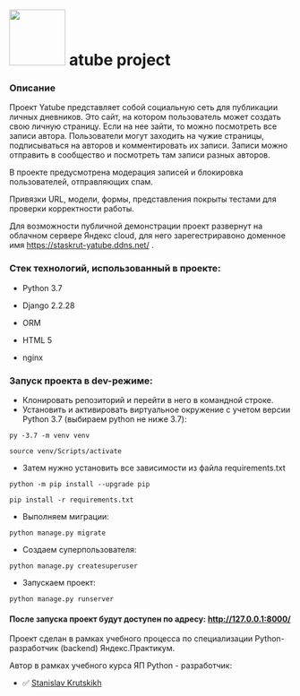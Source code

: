 # <img src="https://github.com/StasKrut/hw05_final/blob/master/yatube/static/img/logo.png" width="100"> atube project


### Описание
Проект Yatube представляет собой социальную сеть для публикации личных дневников. Это сайт, на котором пользователь может создать свою личную страницу. Если на нее зайти, то можно посмотреть все записи автора. Пользователи могут заходить на чужие страницы, подписываться на авторов и комментировать их записи. 
Записи можно отправить в сообщество и посмотреть там записи разных авторов.

В проекте предусмотрена модерация записей и блокировка пользователей, отправляющих спам.

Привязки URL, модели, формы, представления покрыты тестами для проверки корректности работы.

Для возможности публичной демонстрации проект развернут на облачном сервере Яндекс cloud, для него зарегестриравоно доменное имя https://staskrut-yatube.ddns.net/ .

### Стек технологий, использованный в проекте:

- Python 3.7

- Django 2.2.28

- ORM

- HTML 5

 - nginx

### Запуск проекта в dev-режиме:

- Клонировать репозиторий и перейти в него в командной строке.
- Установить и активировать виртуальное окружение c учетом версии Python 3.7 (выбираем python не ниже 3.7):

```py -3.7 -m venv venv```

```source venv/Scripts/activate```
- Затем нужно установить все зависимости из файла requirements.txt

```python -m pip install --upgrade pip```

```pip install -r requirements.txt```
- Выполняем миграции:

```python manage.py migrate```
- Создаем суперпользователя:

```python manage.py createsuperuser```
- Запускаем проект:

```python manage.py runserver```

#### После запуска проект будут доступен по адресу: http://127.0.0.1:8000/

Проект сделан в рамках учебного процесса по специализации Python-разработчик (backend) Яндекс.Практикум.

Автор в рамках учебного курса ЯП Python - разработчик:
- :white_check_mark: [Stanislav Krutskikh](https://github.com/StasKrut)
